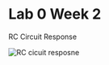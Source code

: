 # Lab 0 Week 2
 RC Circuit Response

![RC cicuit resposne](https://github.com/ndavis26/Lab-0-Week-2/assets/158105326/f94e1682-9f53-496f-9853-35426c29a43a)
